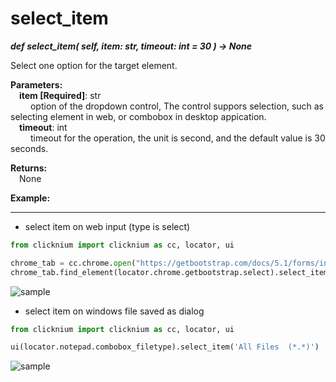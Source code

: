 # select_item
***def select_item(
        self,
        item: str,
        timeout: int = 30
    ) -> None***  

Select one option for the target element.

**Parameters:**  
    &emsp;**item [Required]**: str   
        &emsp;&emsp; option of the dropdown control, The control suppors selection, such as selecting element in web, or combobox in desktop appication.  
    &emsp;**timeout**: int  
        &emsp;&emsp; timeout for the operation, the unit is second, and the default value is 30 seconds.   

**Returns:**  
    &emsp;None

**Example:**
***
- select item on web input (type is select)
```python
from clicknium import clicknium as cc, locator, ui

chrome_tab = cc.chrome.open("https://getbootstrap.com/docs/5.1/forms/input-group/")
chrome_tab.find_element(locator.chrome.getbootstrap.select).select_item('One')

```

![sample](../../../img/select_item_sample1.png)  
-  select item on windows file saved as dialog  
```python
from clicknium import clicknium as cc, locator, ui

ui(locator.notepad.combobox_filetype).select_item('All Files  (*.*)')

```
![sample](../../../img/select_item_sample2.png)  